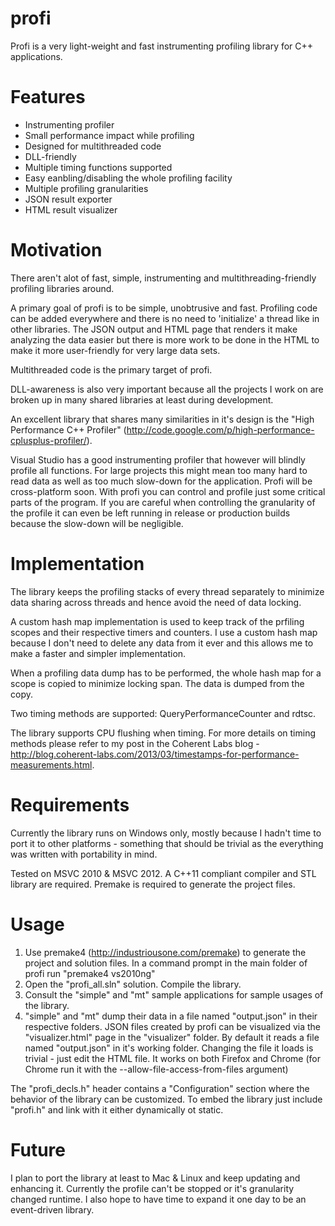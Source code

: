 profi
=====

Profi is a very light-weight and fast instrumenting profiling library for C++ applications.

Features
=====
 - Instrumenting profiler
 - Small performance impact while profiling
 - Designed for multithreaded code
 - DLL-friendly
 - Multiple timing functions supported
 - Easy eanbling/disabling the whole profiling facility
 - Multiple profiling granularities
 - JSON result exporter
 - HTML result visualizer
 
Motivation
=====
There aren't alot of fast, simple, instrumenting and multithreading-friendly profiling libraries around. 

A primary goal of profi is to be simple, unobtrusive and fast. Profiling code can be added everywhere and there is no need
to 'initialize' a thread like in other libraries. The JSON output and HTML page that renders it make analyzing the data easier but
there is more work to be done in the HTML to make it more user-friendly for very large data sets. 

Multithreaded code is the primary target of profi. 

DLL-awareness is also very important because all the projects I work on are broken up in many shared libraries 
at least during development.

An excellent library that shares many similarities in it's design is the "High Performance C++ Profiler" (http://code.google.com/p/high-performance-cplusplus-profiler/).

Visual Studio has a good instrumenting profiler that however will blindly profile all functions. For large projects this might mean too many hard to read 
data as well as too much slow-down for the application. Profi will be cross-platform soon.
With profi you can control and profile just some critical parts of the program. If you are careful when controlling the granularity of the profile it can even 
be left running in release or production builds because the slow-down will be negligible.

Implementation
=====
The library keeps the profiling stacks of every thread separately to minimize data sharing across threads and hence avoid the need of data locking.

A custom hash map implementation is used to keep track of the prfiling scopes and their respective timers and counters. 
I use a custom hash map because I don't need to delete any data from it ever and this allows me to make a faster and simpler implementation. 

When a profiling data dump has to be performed, the whole hash map for a scope is copied to minimize locking span. The data is dumped from the copy.

Two timing methods are supported: QueryPerformanceCounter and rdtsc. 

The library supports CPU flushing when timing. For more details on timing methods please refer to my post in the Coherent Labs blog - http://blog.coherent-labs.com/2013/03/timestamps-for-performance-measurements.html.

Requirements
=====
Currently the library runs on Windows only, mostly because I hadn't time to port it to other platforms - something that should be trivial as the everything was written with
portability in mind.

Tested on MSVC 2010 & MSVC 2012. A C++11 compliant compiler and STL library are required.
Premake is required to generate the project files.

Usage
=====
1. Use premake4 (http://industriousone.com/premake) to generate the project and solution files. 
In a command prompt in the main folder of profi run "premake4 vs2010ng"
2. Open the "profi_all.sln" solution. Compile the library.
3. Consult the "simple" and "mt" sample applications for sample usages of the library.
4. "simple" and "mt" dump their data in a file named "output.json" in their respective folders. JSON files created by profi 
can be visualized via the "visualizer.html" page in the "visualizer" folder. By default it reads a file named "output.json" 
in it's working folder. Changing the file it loads is trivial - just edit the HTML file. It works on both Firefox and Chrome 
(for Chrome run it with the --allow-file-access-from-files argument)

The "profi_decls.h" header contains a "Configuration" section where the behavior of the library can be customized. 
To embed the library just include "profi.h" and link with it either dynamically ot static.

Future
=====
I plan to port the library at least to Mac & Linux and keep updating and enhancing it.
Currently the profile can't be stopped or it's granularity changed runtime.
I also hope to have time to expand it one day to be an event-driven library.
